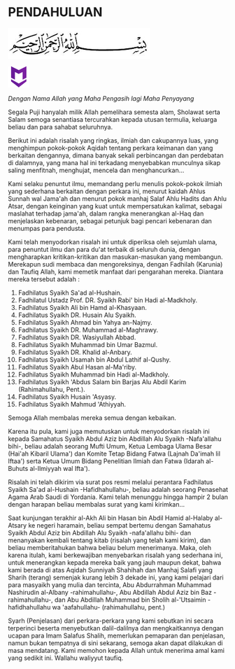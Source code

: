 # PENDAHULUAN
![](dcrLxxqc9.jpeg)

![alt text][logo]

[logo]: https://github.com/adam-p/markdown-here/raw/master/src/common/images/icon48.png "Logo Title Text 2"


*Dengan Nama Allah yang Maha Pengasih lagi Maha Penyayang*

Segala Puji hanyalah milik Allah pemelihara semesta alam, Sholawat serta Salam semoga senantiasa tercurahkan kepada utusan termulia, keluarga beliau dan para sahabat seluruhnya.

Berikut ini adalah risalah yang ringkas, ilmiah dan cakupannya luas, yang menghimpun pokok-pokok Aqidah tentang perkara keimanan dan yang berkaitan dengannya, dimana banyak sekali perbincangan dan perdebatan di dalamnya, yang mana hal ini terkadang menyebabkan munculnya sikap saling menfitnah, menghujat, mencela dan menghancurkan...

Kami selaku penuntut ilmu, memandang perlu menulis pokok-pokok ilmiah yang sederhana berkaitan dengan perkara ini, menurut kaidah Ahlus Sunnah wal Jama'ah dan menurut pokok manhaj Salaf Ahlu Hadits dan Ahlu Atsar, dengan keinginan yang kuat untuk mempersatukan kalimat, sebagai maslahat terhadap jama'ah, dalam rangka menerangkan al-Haq dan menjelaskan kebenaran, sebagai petunjuk bagi pencari kebenaran dan menumpas para pendusta.

Kami telah menyodorkan risalah ini untuk diperiksa oleh sejumlah ulama, para penuntut ilmu dan para du'at terbaik di seluruh dunia, dengan mengharapkan kritikan-kritikan dan masukan-masukan yang membangun. Merekapun sudi membaca dan mengoreksinya, dengan Fadhilah (Karunia) dan Taufiq Allah, kami memetik manfaat dari pengarahan mereka. Diantara mereka tersebut adalah :

1. Fadhilatus Syaikh Sa'ad al-Hushain.
2. Fadhilatul Ustadz Prof. DR. Syaikh Rabi' bin Hadi al-Madkholy.
3. Fadhilatus Syaikh Ali bin Hamd al-Khasyaan.
4. Fadhilatus Syaikh DR. Husain Alu Syaikh.
5. Fadhilatus Syaikh Ahmad bin Yahya an-Najmy.
6. Fadhilatus Syaikh DR. Muhammad al-Maghrawy.
7. Fadhilatus Syaikh DR. Wasiyullah Abbad.
8. Fadhilatus Syaikh Muhammad bin Umar Bazmul.
9. Fadhilatus Syaikh DR. Khalid al-Anbary.
10. Fadhilatus Syaikh Usamah bin Abdul Lathif al-Qushy.
11. Fadhilatus Syaikh Abul Hasan al-Ma'riby.
12. Fadhilatus Syaikh Muhammad bin Hadi al-Madkholy.
13. Fadhilatus Syaikh 'Abdus Salam bin Barjas Alu Abdil Karim (Rahimahullahu, Pent.).
14. Fadhilatus Syaikh Husain 'Asyasy.
15. Fadhilatus Syaikh Mahmud 'Athiyyah.  

Semoga Allah membalas mereka semua dengan kebaikan.

Karena itu pula, kami juga memutuskan untuk menyodorkan risalah ini kepada Samahatus Syaikh Abdul Aziz bin Abdillah Alu Syaikh -Nafa'allahu bihi-, beliau adalah seorang Mufti Umum, Ketua Lembaga Ulama Besar (Hai'ah Kibaril Ulama') dan Komite Tetap Bidang Fatwa (Lajnah Da'imah lil Iftaa') serta Ketua Umum Bidang Penelitian Ilmiah dan Fatwa (Idarah al-Buhuts al-Ilmiyyah wal Ifta').

Risalah ini telah dikirim via surat pos resmi melalui perantara Fadhilatus Syaikh Sa'ad al-Hushain -Hafidhahullahu-, beliau adalah seorang Penasehat Agama Arab Saudi di Yordania. Kami telah menunggu hingga hampir 2 bulan dengan harapan beliau membalas surat yang kami kirimkan...

Saat kunjungan terakhir al-Akh Ali bin Hasan bin Abdil Hamid al-Halaby al-Atsary ke negeri haramain, beliau sempat bertemu dengan Samahatus Syaikh Abdul Aziz bin Abdillah Alu Syaikh -nafa'allahu bihi- dan menanyakan kembali tentang kitab (risalah yang telah kami kirim), dan beliau memberitahukan bahwa beliau belum menerimanya.
Maka, oleh karena itulah, kami berkewajiban menyebarkan risalah yang sederhana ini, untuk menerangkan kepada mereka baik yang jauh maupun dekat, bahwa kami berada di atas Aqidah Sunniyah Shahihah dan Manhaj Salafi yang Sharih (terang) semenjak kurang lebih 3 dekade ini, yang kami pelajari dari para masyaikh yang mulia dan tercinta, Abu Abdurrahman Muhammad Nashirudin al-Albany -rahimahullahu-, Abu Abdillah Abdul Aziz bin Baz -rahimahullahu-, dan Abu Abdillah Muhammad bin Sholih al-'Utsaimin -hafidhahullahu wa 'aafahullahu- (rahimahullahu, pent.)

Syarh (Penjelasan) dari perkara-perkara yang kami sebutkan ini secara terperinci beserta menyebutkan dalil-dalilnya dan mengkaitkannya dengan ucapan para Imam Salafus Shalih, memerlukan pemaparan dan penjelasan, namun bukan tempatnya di sini sekarang, semoga akan dapat dilakukan di masa mendatang. Kami memohon kepada Allah untuk menerima amal kami yang sedikit ini. Wallahu waliyyut taufiq.